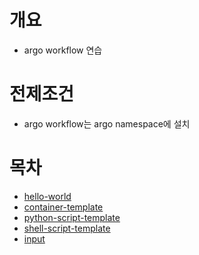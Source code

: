 # 개요
* argo workflow 연습

# 전제조건
* argo workflow는 argo namespace에 설치

# 목차
* [hello-world](./hello-world.yaml)
* [container-template](./container-template.yaml)
* [python-script-template](./python-script-template.yaml)
* [shell-script-template](./shell-script-template.yaml)
* [input](./input-shell-script.yaml)
